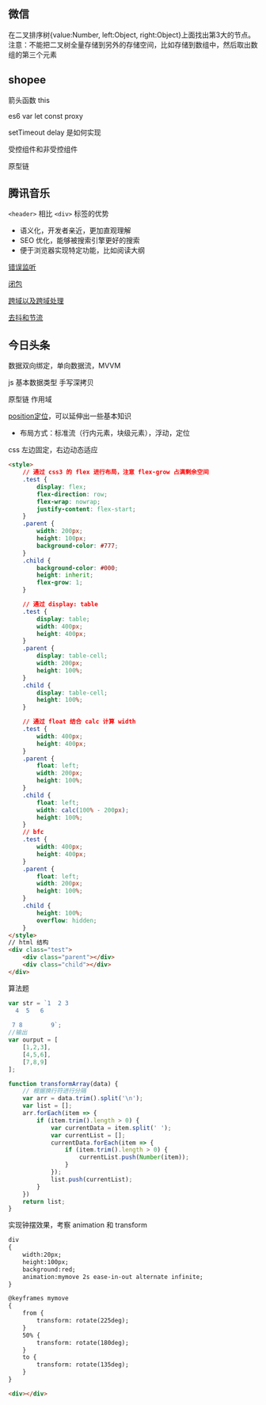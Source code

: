 ## 微信

在二叉排序树{value:Number, left:Object, right:Object}上面找出第3大的节点。注意：不能把二叉树全量存储到另外的存储空间，比如存储到数组中，然后取出数组的第三个元素

## shopee

箭头函数 this

es6 var let const proxy

setTimeout delay 是如何实现

受控组件和非受控组件

原型链

## 腾讯音乐

`<header>` 相比 `<div>` 标签的优势
- 语义化，开发者亲近，更加直观理解
- SEO 优化，能够被搜索引擎更好的搜索
- 便于浏览器实现特定功能，比如阅读大纲

[错误监听](./javascript.md#前端异常捕获)

[闭包](./javascript.md#作用域和闭包)

[跨域以及跨域处理](./javascript.md#跨域)

[去抖和节流](../Project/JavaScript/javascript.md#函数节流与防抖)


## 今日头条

数据双向绑定，单向数据流，MVVM

js 基本数据类型 手写深拷贝

原型链 作用域

[position定位](../Project/Css/css.md#position)，可以延伸出一些基本知识
- 布局方式：标准流（行内元素，块级元素），浮动，定位

css 左边固定，右边动态适应

```html
<style>
	// 通过 css3 的 flex 进行布局，注意 flex-grow 占满剩余空间
	.test {
		display: flex;
		flex-direction: row;
		flex-wrap: nowrap;
		justify-content: flex-start;
	}
	.parent {
		width: 200px;
		height: 100px;
		background-color: #777;
	}
	.child {
		background-color: #000;
		height: inherit;
		flex-grow: 1;
	}

	// 通过 display: table
	.test {
		display: table;
		width: 400px;
		height: 400px;
	}
	.parent {
		display: table-cell;
		width: 200px;
		height: 100%;
	}
	.child {
		display: table-cell;
		height: 100%;
	}

	// 通过 float 结合 calc 计算 width
	.test {
		width: 400px;
		height: 400px;
	}
	.parent {
		float: left;
		width: 200px;
		height: 100%;
	}
	.child {
		float: left;
		width: calc(100% - 200px);
		height: 100%;
	}
	// bfc
	.test {
		width: 400px;
		height: 400px;
	}
	.parent {
		float: left;
		width: 200px;
		height: 100%;
	}
	.child {
		height: 100%;
		overflow: hidden;
	}
</style>
// html 结构
<div class="test">
	<div class="parent"></div>
	<div class="child"></div>
</div>
```

算法题

```js
var str = `1  2 3  
  4  5   6
    
 7 8        9`;
//输出
var ourput = [
	[1,2,3],
	[4,5,6],
	[7,8,9]
];

function transformArray(data) {
	// 根据换行符进行分隔
	var arr = data.trim().split('\n');
	var list = [];
	arr.forEach(item => {
		if (item.trim().length > 0) {
			var currentData = item.split(' ');
			var currentList = [];
			currentData.forEach(item => {
				if (item.trim().length > 0) {
					currentList.push(Number(item));
				}
			});
			list.push(currentList);
		}
	})
	return list;
}
```

实现钟摆效果，考察 animation 和 transform

```html
div
{
	width:20px;
	height:100px;
	background:red;
	animation:mymove 2s ease-in-out alternate infinite;
}

@keyframes mymove
{
	from {
		transform: rotate(225deg);
	}
	50% {
		transform: rotate(180deg);
	}
	to {
		transform: rotate(135deg);
	}
}

<div></div>
```


